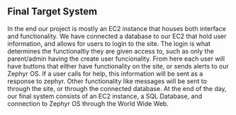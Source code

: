 ## Final Target System

In the end our project is mostly an EC2 instance that houses both interface and functionality. We have connected a database to our EC2 that hold user information, and allows for users to login to the site. The login is what determines the functionaltiy they are given access to, such as only the parent/admin having the create user funcionality. From here each user will have buttons that either have functionality on the site, or sends alerts to our Zephyr OS. If a user calls for help, this information will be sent as a response to zephyr. Other functionality like messages will be sent to through the site, or through the connected database. At the end of the day, our final system consists of an EC2 instance, a SQL Database, and connection to Zephyr OS through the World Wide Web. 
